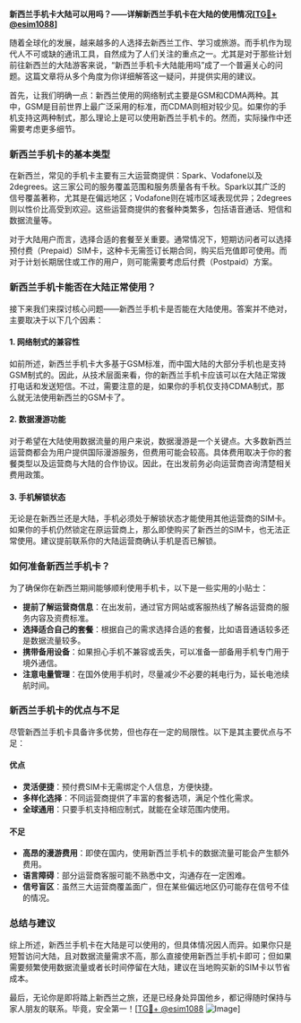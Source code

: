 **新西兰手机卡大陆可以用吗？——详解新西兰手机卡在大陆的使用情况[[TG💪+ @esim1088](https://t.me/s/esim1088)]**

随着全球化的发展，越来越多的人选择去新西兰工作、学习或旅游。而手机作为现代人不可或缺的通讯工具，自然成为了人们关注的重点之一。尤其是对于那些计划前往新西兰的大陆游客来说，“新西兰手机卡大陆能用吗”成了一个普遍关心的问题。这篇文章将从多个角度为你详细解答这一疑问，并提供实用的建议。

首先，让我们明确一点：新西兰使用的网络制式主要是GSM和CDMA两种。其中，GSM是目前世界上最广泛采用的标准，而CDMA则相对较少见。如果你的手机支持这两种制式，那么理论上是可以使用新西兰手机卡的。然而，实际操作中还需要考虑更多细节。

### **新西兰手机卡的基本类型**

在新西兰，常见的手机卡主要有三大运营商提供：Spark、Vodafone以及2degrees。这三家公司的服务覆盖范围和服务质量各有千秋。Spark以其广泛的信号覆盖著称，尤其是在偏远地区；Vodafone则在城市区域表现优异；2degrees则以性价比高受到欢迎。这些运营商提供的套餐种类繁多，包括语音通话、短信和数据流量等。

对于大陆用户而言，选择合适的套餐至关重要。通常情况下，短期访问者可以选择预付费（Prepaid）SIM卡，这种卡无需签订长期合同，购买后充值即可使用。而对于计划长期居住或工作的用户，则可能需要考虑后付费（Postpaid）方案。

### **新西兰手机卡能否在大陆正常使用？**

接下来我们来探讨核心问题——新西兰手机卡是否能在大陆使用。答案并不绝对，主要取决于以下几个因素：

#### **1. 网络制式的兼容性**
如前所述，新西兰手机卡大多基于GSM标准，而中国大陆的大部分手机也是支持GSM制式的。因此，从技术层面来看，你的新西兰手机卡应该可以在大陆正常拨打电话和发送短信。不过，需要注意的是，如果你的手机仅支持CDMA制式，那么就无法使用新西兰的GSM卡了。

#### **2. 数据漫游功能**
对于希望在大陆使用数据流量的用户来说，数据漫游是一个关键点。大多数新西兰运营商都会为用户提供国际漫游服务，但费用可能会较高。具体费用取决于你的套餐类型以及运营商与大陆的合作协议。因此，在出发前务必向运营商咨询清楚相关费用政策。

#### **3. 手机解锁状态**
无论是在新西兰还是大陆，手机必须处于解锁状态才能使用其他运营商的SIM卡。如果你的手机仍然锁定在原运营商上，那么即使购买了新西兰的SIM卡，也无法正常使用。建议提前联系你的大陆运营商确认手机是否已解锁。

### **如何准备新西兰手机卡？**

为了确保你在新西兰期间能够顺利使用手机卡，以下是一些实用的小贴士：

- **提前了解运营商信息**：在出发前，通过官方网站或客服热线了解各运营商的服务内容及资费标准。
- **选择适合自己的套餐**：根据自己的需求选择合适的套餐，比如语音通话较多还是数据流量较多。
- **携带备用设备**：如果担心手机不兼容或丢失，可以准备一部备用手机专门用于境外通信。
- **注意电量管理**：在国外使用手机时，尽量减少不必要的耗电行为，延长电池续航时间。

### **新西兰手机卡的优点与不足**

尽管新西兰手机卡具备许多优势，但也存在一定的局限性。以下是其主要优点与不足：

#### **优点**
- **灵活便捷**：预付费SIM卡无需绑定个人信息，方便快捷。
- **多样化选择**：不同运营商提供了丰富的套餐选项，满足个性化需求。
- **全球通用**：只要手机支持相应制式，就能在全球范围内使用。

#### **不足**
- **高昂的漫游费用**：即使在国内，使用新西兰手机卡的数据流量可能会产生额外费用。
- **语言障碍**：部分运营商客服可能不熟悉中文，沟通存在一定困难。
- **信号盲区**：虽然三大运营商覆盖面广，但在某些偏远地区仍可能存在信号不佳的情况。

### **总结与建议**

综上所述，新西兰手机卡在大陆是可以使用的，但具体情况因人而异。如果你只是短暂访问大陆，且对数据流量需求不高，那么直接使用新西兰手机卡即可；但如果需要频繁使用数据流量或者长时间停留在大陆，建议在当地购买新的SIM卡以节省成本。

最后，无论你是即将踏上新西兰之旅，还是已经身处异国他乡，都记得随时保持与家人朋友的联系。毕竟，安全第一！[[TG💪+ @esim1088](https://t.me/s/esim1088) ![Image](https://i.postimg.cc/4NQfJmqS/Snipaste-2025-05-13-00-14-12.png)]
